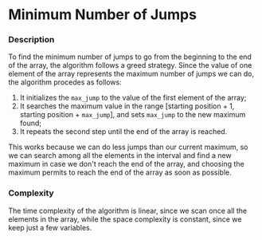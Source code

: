 # Minimum Number of Jumps

### Description
To find the minimum number of jumps to go from the beginning to the end of the array, the algorithm follows a greed strategy. Since the value of one element of the array represents the maximum number of jumps we can do, the algorithm procedes as follows: 

1. It initializes the `max_jump` to the value of the first element of the array;
2. It searches the maximum value in the range [starting position + 1, starting position + `max_jump`], and sets `max_jump` to the new maximum found;
3. It repeats the second step until the end of the array is reached.

This works because we can do less jumps than our current maximum, so we can search among all the elements in the interval and find a new maximum in case we don't reach the end of the array, and choosing the maximum permits to reach the end of the array as soon as possible.


### Complexity
The time complexity of the algorithm is linear, since we scan once all the elements in the array, while the space complexity is constant, since we keep just a few variables.
